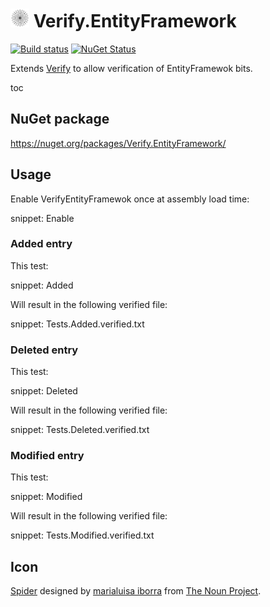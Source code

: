 # <img src="/src/icon.png" height="30px"> Verify.EntityFramework

[![Build status](https://ci.appveyor.com/api/projects/status/g6njwv0aox62atu0?svg=true)](https://ci.appveyor.com/project/SimonCropp/verify-entityframework)
[![NuGet Status](https://img.shields.io/nuget/v/Verify.EntityFramework.svg)](https://www.nuget.org/packages/Verify.EntityFramework/)

Extends [Verify](https://github.com/SimonCropp/Verify) to allow verification of EntityFramewok bits.


toc


## NuGet package

https://nuget.org/packages/Verify.EntityFramework/


## Usage

Enable VerifyEntityFramewok once at assembly load time:

snippet: Enable


### Added entry

This test:

snippet: Added

Will result in the following verified file:

snippet: Tests.Added.verified.txt


### Deleted entry

This test:

snippet: Deleted

Will result in the following verified file:

snippet: Tests.Deleted.verified.txt


### Modified entry

This test:

snippet: Modified

Will result in the following verified file:

snippet: Tests.Modified.verified.txt


## Icon

[Spider](https://thenounproject.com/term/spider/904683/) designed by [marialuisa iborra](https://thenounproject.com/marialuisa.iborra/) from [The Noun Project](https://thenounproject.com/creativepriyanka).